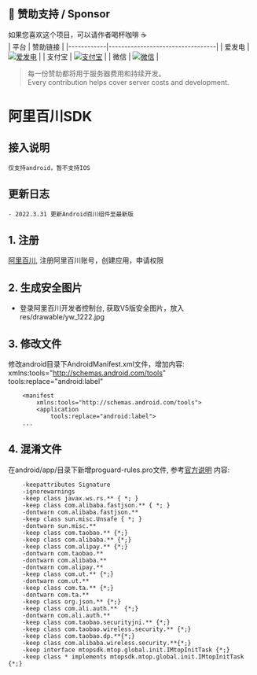 ## 💖 赞助支持 / Sponsor
如果您喜欢这个项目，可以请作者喝杯咖啡 ☕  
| 平台       | 赞助链接                          |
|------------|----------------------------------|
| 爱发电     | [![爱发电](https://img.shields.io/badge/-点击支持-FFDD00?style=flat-square&logo=alipay&logoColor=000)](https://afdian.com/a/mxcos) |
| 支付宝     | [![支付宝](https://img.shields.io/badge/-扫码赞助-00A0E9?style=flat-square&logo=alipay&logoColor=white)](https://sponsor.mxcos.com/assets/images/qrcode/alipay.png) |
| 微信       | [![微信](https://img.shields.io/badge/-扫码赞助-07C160?style=flat-square&logo=wechat&logoColor=white)](https://sponsor.mxcos.com/assets/images/qrcode/wechat.png) |

> 每一份赞助都将用于服务器费用和持续开发。  
> Every contribution helps cover server costs and development.

# 阿里百川SDK

## 接入说明
    仅支持android，暂不支持IOS

## 更新日志
    - 2022.3.31 更新Android百川组件至最新版

## 1. 注册
[阿里百川](https://baichuan.taobao.com/),
注册阿里百川账号，创建应用，申请权限

## 2. 生成安全图片
- 登录阿里百川开发者控制台, 获取V5版安全图片，放入res/drawable/yw_1222.jpg

## 3. 修改文件
修改android目录下AndroidManifest.xml文件，增加内容:
xmlns:tools="http://schemas.android.com/tools"
tools:replace="android:label"

```
    <manifest
        xmlns:tools="http://schemas.android.com/tools">
        <application
            tools:replace="android:label">
    ...
```

## 4. 混淆文件
在android/app/目录下新增proguard-rules.pro文件,
参考[官方说明](https://baichuan.taobao.com/docs/doc.htm?spm=a3c0d.7629140.0.0.45acbe488rAGhC&treeId=129&articleId=118400&docType=1)
内容:

```
    -keepattributes Signature
    -ignorewarnings
    -keep class javax.ws.rs.** { *; }
    -keep class com.alibaba.fastjson.** { *; }
    -dontwarn com.alibaba.fastjson.**
    -keep class sun.misc.Unsafe { *; }
    -dontwarn sun.misc.**
    -keep class com.taobao.** {*;}
    -keep class com.alibaba.** {*;}
    -keep class com.alipay.** {*;}
    -dontwarn com.taobao.**
    -dontwarn com.alibaba.**
    -dontwarn com.alipay.**
    -keep class com.ut.** {*;}
    -dontwarn com.ut.**
    -keep class com.ta.** {*;}
    -dontwarn com.ta.**
    -keep class org.json.** {*;}
    -keep class com.ali.auth.**  {*;}
    -dontwarn com.ali.auth.**
    -keep class com.taobao.securityjni.** {*;}
    -keep class com.taobao.wireless.security.** {*;}
    -keep class com.taobao.dp.**{*;}
    -keep class com.alibaba.wireless.security.**{*;}
    -keep interface mtopsdk.mtop.global.init.IMtopInitTask {*;}
    -keep class * implements mtopsdk.mtop.global.init.IMtopInitTask {*;}
```

<!--发布: flutter packages pub publish --server=https://pub.dartlang.org-->
